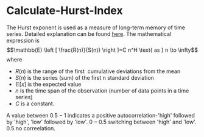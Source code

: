 # Calculate-Hurst-Index  
The Hurst exponent is used as a measure of long-term memory of time series. Detailed explanation can be found [here](https://en.wikipedia.org/wiki/Hurst_exponent). The mathematical  expression  is  $$\mathbb{E} \left [ \frac{R(n)}{S(n)} \right ]=C n^H  \text{  as } n \to \infty$$
where
* $R(n)$ is the range of the first <math>n</math> cumulative deviations from the mean
* $S(n)$ is the series (sum) of the first n standard deviation
* $\mathbb{E} [x]$ is the expected value
* $n$ is the time span of the observation (number of data points in a time series)
* $C$ is a constant.  


 A value between $0.5-1$ indicates a positive autocorrelation-'high' followed by  'high', 'low' followed  by 'low'. $0-0.5$ switching between  'high' and 'low'.  $0.5$  no correelation.
